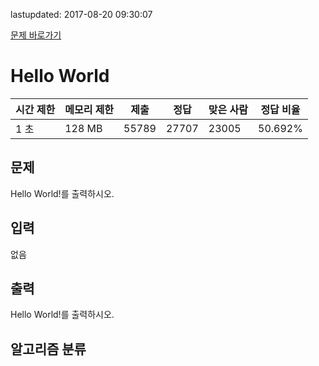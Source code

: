 lastupdated: 2017-08-20 09:30:07

[문제 바로가기](https://www.acmicpc.net/problem/2557)

# Hello World

| 시간 제한 | 메모리 제한 | 제출 | 정답 | 맞은 사람 | 정답 비율 |
| --- | --- | --- | --- | --- | --- |
| 1 초 | 128 MB | 55789 | 27707 | 23005 | 50.692% |


## 문제
Hello World!를 출력하시오.


## 입력
없음


## 출력
Hello World!를 출력하시오.


## 알고리즘 분류

